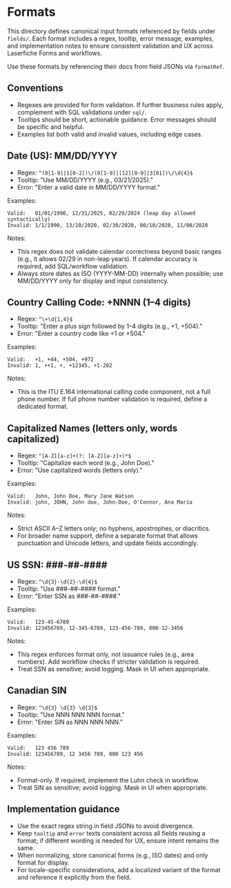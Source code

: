 # Formats

This directory defines canonical input formats referenced by fields under `fields/`.
Each format includes a regex, tooltip, error message, examples, and implementation
notes to ensure consistent validation and UX across Laserfiche Forms and workflows.

Use these formats by referencing their docs from field JSONs via `formatRef`.

## Conventions

- Regexes are provided for form validation. If further business rules apply,
  complement with SQL validations under `sql/`.
- Tooltips should be short, actionable guidance. Error messages should be
  specific and helpful.
- Examples list both valid and invalid values, including edge cases.

## Date (US): MM/DD/YYYY

- Regex: `^(0[1-9]|1[0-2])\/(0[1-9]|[12][0-9]|3[01])\/\d{4}$`
- Tooltip: "Use MM/DD/YYYY (e.g., 03/21/2025)."
- Error: "Enter a valid date in MM/DD/YYYY format."

Examples:

```text
Valid:   01/01/1990, 12/31/2025, 02/29/2024 (leap day allowed syntactically)
Invalid: 1/1/1990, 13/10/2020, 02/30/2020, 00/10/2020, 11/00/2020
```

Notes:

- This regex does not validate calendar correctness beyond basic ranges
  (e.g., it allows 02/29 in non-leap years). If calendar accuracy is required,
  add SQL/workflow validation.
- Always store dates as ISO (YYYY-MM-DD) internally when possible; use
  MM/DD/YYYY only for display and input consistency.

## Country Calling Code: +NNNN (1–4 digits)

- Regex: `^\+\d{1,4}$`
- Tooltip: "Enter a plus sign followed by 1–4 digits (e.g., +1, +504)."
- Error: "Enter a country code like +1 or +504."

Examples:

```text
Valid:   +1, +44, +504, +972
Invalid: 1, ++1, +, +12345, +1-202
```

Notes:

- This is the ITU E.164 international calling code component, not a full phone
  number. If full phone number validation is required, define a dedicated format.

## Capitalized Names (letters only, words capitalized)

- Regex: `^[A-Z][a-z]+(?: [A-Z][a-z]+)*$`
- Tooltip: "Capitalize each word (e.g., John Doe)."
- Error: "Use capitalized words (letters only)."

Examples:

```text
Valid:   John, John Doe, Mary Jane Watson
Invalid: john, JOHN, John doe, John-Doe, O'Connor, Ana María
```

Notes:

- Strict ASCII A–Z letters only; no hyphens, apostrophes, or diacritics.
- For broader name support, define a separate format that allows punctuation
  and Unicode letters, and update fields accordingly.

## US SSN: ###-##-####

- Regex: `^\d{3}-\d{2}-\d{4}$`
- Tooltip: "Use ###-##-#### format."
- Error: "Enter SSN as ###-##-####."

Examples:

```text
Valid:   123-45-6789
Invalid: 123456789, 12-345-6789, 123-456-789, 000-12-3456
```

Notes:

- This regex enforces format only, not issuance rules (e.g., area numbers).
  Add workflow checks if stricter validation is required.
- Treat SSN as sensitive; avoid logging. Mask in UI when appropriate.

## Canadian SIN

- Regex: `^\d{3} \d{3} \d{3}$`
- Tooltip: "Use NNN NNN NNN format."
- Error: "Enter SIN as NNN NNN NNN."

Examples:

```text
Valid:   123 456 789
Invalid: 123456789, 12 3456 789, 000 123 456
```

Notes:

- Format-only. If required, implement the Luhn check in workflow.
- Treat SIN as sensitive; avoid logging. Mask in UI when appropriate.

## Implementation guidance

- Use the exact regex string in field JSONs to avoid divergence.
- Keep `tooltip` and `error` texts consistent across all fields reusing
  a format; if different wording is needed for UX, ensure intent remains
  the same.
- When normalizing, store canonical forms (e.g., ISO dates) and only format
  for display.
- For locale-specific considerations, add a localized variant of the format
  and reference it explicitly from the field.

